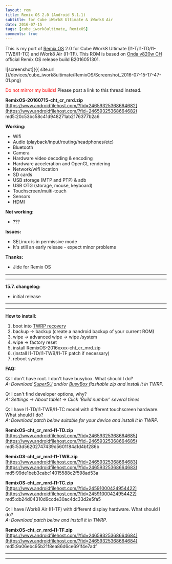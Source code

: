 ```yaml
---
layout: rom
title: Remix OS 2.0 (Android 5.1.1)
subtitle: for Cube iWork8 Ultimate & iWork8 Air
date: 2016-07-15
tags: [cube_iwork8ultimate, RemixOS]
comments: true
---
```


This is my port of [Remix OS](http://www.jide.com/remixos) 2.0 for Cube iWork8 Ultimate (I1-T/I1-TD/I1-TWB/I1-TC) and iWork8 Air (I1-TF). This ROM is based on [Onda v820w CH](http://www.jide.com/remixos/devices/v820wch) official Remix OS release build B2016051301.

![screenshot]({{ site.url }}/devices/cube_iwork8ultimate/RemixOS/Screenshot_2016-07-15-17-47-01.png)

<span style="color:#FF0000;">Do not mirror my builds!</span> Please post a link to this thread instead.

**RemixOS-20160715-cht_cr_mrd.zip**  
[https://www.androidfilehost.com/?fid=24659325368664682](https://www.androidfilehost.com/?fid=24659325368664682)  
md5:20c53bc58c41d948271ab2176377b2a6

**Working:**

- Wifi
- Audio (playback/input/routing/headphones/etc)
- Bluetooth
- Camera
- Hardware video decoding & encoding
- Hardware acceleration and OpenGL rendering
- Network/wifi location
- SD cards
- USB storage (MTP and PTP) & adb
- USB OTG (storage, mouse, keyboard)
- Touchscreen/multi-touch
- Sensors
- HDMI

**Not working:**

- ???

**Issues:**

- SELinux is in permissive mode
- It's still an early release - expect minor problems

**Thanks:**

- Jide for Remix OS

----
----

**15.7. changelog:**

- initial release

----
----

**How to install:**

1. boot into [TWRP recovery](/devices/cube_iwork8ultimate/TWRP)
2. backup -> backup (create a nandroid backup of your current ROM)
3. wipe -> advanced wipe -> wipe /system
4. wipe -> factory reset
5. install RemixOS-2016xxxx-cht_cr_mrd.zip
6. (install I1-TD/I1-TWB/I1-TF patch if necessary)
7. reboot system

**FAQ:**

Q: I don't have root. I don't have busybox. What should I do?  
*A: Download [SuperSU](http://download.chainfire.eu/supersu-stable) and/or [BusyBox](http://forum.xda-developers.com/attachment.php?attachmentid=3932008&d=1478780582) flashable zip and install it in TWRP.*

Q: I can't find developer options, why?  
*A: Settings -> About tablet -> Click 'Build number' several times*

Q: I have I1-TD/I1-TWB/I1-TC model with different touchscreen hardware. What should I do?  
*A: Download patch below suitable for your device and install it in TWRP.*

**RemixOS-cht_cr_mrd-I1-TD.zip**  
[https://www.androidfilehost.com/?fid=24659325368664685](https://www.androidfilehost.com/?fid=24659325368664685)  
md5:53d56202747439d5601184a1d4bf286b

**RemixOS-cht_cr_mrd-I1-TWB.zip**  
[https://www.androidfilehost.com/?fid=24659325368664683](https://www.androidfilehost.com/?fid=24659325368664683)  
md5:99de1beb3cabc14015588c2f598ad53a

**RemixOS-cht_cr_mrd-I1-TC.zip**  
[https://www.androidfilehost.com/?fid=24591000424954422](https://www.androidfilehost.com/?fid=24591000424954422)  
md5:db24d04310d9ccde30ac4dc33d2e5fa5

Q: I have iWork8 Air (I1-TF) with different display hardware. What should I do?  
*A: Download patch below and install it in TWRP.*

**RemixOS-cht_cr_mrd-I1-TF.zip**  
[https://www.androidfilehost.com/?fid=24659325368664684](https://www.androidfilehost.com/?fid=24659325368664684)  
md5:9a06ebc95b21f8ea86d6ce691f4e7adf

----
----
